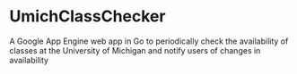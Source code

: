 UmichClassChecker
=================

A Google App Engine web app in Go to periodically check the availability of classes at the University of Michigan and notify users of changes in availability
